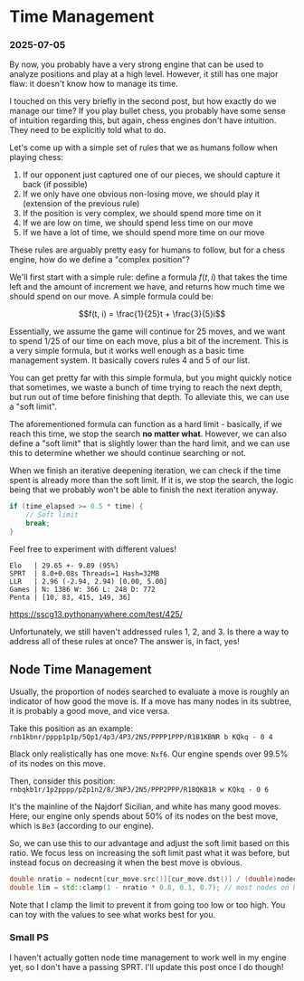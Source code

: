 # Time Management
### 2025-07-05

By now, you probably have a very strong engine that can be used to analyze positions and play at a high level. However, it still has one major flaw: it doesn't know how to manage its time.

I touched on this very briefly in the second post, but how exactly do we manage our time? If you play bullet chess, you probably have some sense of intuition regarding this, but again, chess engines don't have intuition. They need to be explicitly told what to do.

Let's come up with a simple set of rules that we as humans follow when playing chess:
1. If our opponent just captured one of our pieces, we should capture it back (if possible)
2. If we only have one obvious non-losing move, we should play it (extension of the previous rule)
3. If the position is very complex, we should spend more time on it
4. If we are low on time, we should spend less time on our move
5. If we have a lot of time, we should spend more time on our move

These rules are arguably pretty easy for humans to follow, but for a chess engine, how do we define a "complex position"?

We'll first start with a simple rule: define a formula $f(t, i)$ that takes the time left and the amount of increment we have, and returns how much time we should spend on our move. A simple formula could be:

$$f(t, i) = \frac{1}{25}t + \frac{3}{5}i$$

Essentially, we assume the game will continue for 25 moves, and we want to spend 1/25 of our time on each move, plus a bit of the increment. This is a very simple formula, but it works well enough as a basic time management system. It basically covers rules 4 and 5 of our list.

You can get pretty far with this simple formula, but you might quickly notice that sometimes, we waste a bunch of time trying to reach the next depth, but run out of time before finishing that depth. To alleviate this, we can use a "soft limit".

The aforementioned formula can function as a hard limit - basically, if we reach this time, we stop the search **no matter what**. However, we can also define a "soft limit" that is slightly lower than the hard limit, and we can use this to determine whether we should continue searching or not.

When we finish an iterative deepening iteration, we can check if the time spent is already more than the soft limit. If it is, we stop the search, the logic being that we probably won't be able to finish the next iteration anyway.

```cpp
if (time_elapsed >= 0.5 * time) {
	// Soft limit
	break;
}
```

Feel free to experiment with different values!

```
Elo   | 29.65 +- 9.89 (95%)
SPRT  | 8.0+0.08s Threads=1 Hash=32MB
LLR   | 2.96 (-2.94, 2.94) [0.00, 5.00]
Games | N: 1386 W: 366 L: 248 D: 772
Penta | [10, 83, 415, 149, 36]
```
https://sscg13.pythonanywhere.com/test/425/

Unfortunately, we still haven't addressed rules 1, 2, and 3. Is there a way to address all of these rules at once? The answer is, in fact, yes!

## Node Time Management

Usually, the proportion of nodes searched to evaluate a move is roughly an indicator of how good the move is. If a move has many nodes in its subtree, it is probably a good move, and vice versa.

Take this position as an example: `rnb1kbnr/pppp1p1p/5Qp1/4p3/4P3/2N5/PPPP1PPP/R1B1KBNR b KQkq - 0 4`

Black only realistically has one move: `Nxf6`. Our engine spends over 99.5% of its nodes on this move.

Then, consider this position: `rnbqkb1r/1p2pppp/p2p1n2/8/3NP3/2N5/PPP2PPP/R1BQKB1R w KQkq - 0 6`

It's the mainline of the Najdorf Sicilian, and white has many good moves. Here, our engine only spends about 50% of its nodes on the best move, which is `Be3` (according to our engine).

So, we can use this to our advantage and adjust the soft limit based on this ratio. We focus less on increasing the soft limit past what it was before, but instead focus on decreasing it when the best move is obvious.

```cpp
double nratio = nodecnt[cur_move.src()][cur_move.dst()] / (double)nodecnt[0][0]; // fraction of nodes used to search bm
double lim = std::clamp(1 - nratio * 0.8, 0.1, 0.7); // most nodes on best move -> use less time to search, vice versa
```

Note that I clamp the limit to prevent it from going too low or too high. You can toy with the values to see what works best for you.

### Small PS

I haven't actually gotten node time management to work well in my engine yet, so I don't have a passing SPRT. I'll update this post once I do though!
